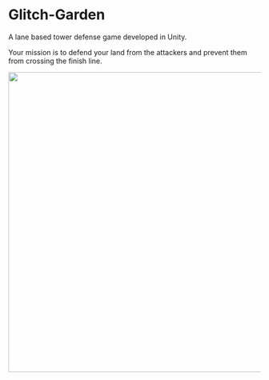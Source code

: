 # Glitch-Garden
A lane based tower defense game developed in Unity.

Your mission is to defend your land from the attackers and prevent them from crossing the finish line.

<img src="Snippet.PNG" width="600">
